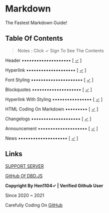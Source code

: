 # Markdown 
The Fastest Markdown Guide!

## Table Of Contents

> Notes : Click ✓ Sign To See The Contents

Header •••••••••••••••••••• [ [✓](Pages/header.md) ]

Hyperlink •••••••••••••••••••• [ [✓](Pages/hyperlink.md) ]

Font Styling ••••••••••••••••••••• [ [✓](Pages/style.md) ]

Blockquotes •••••••••••••••••••• [ [✓](Pages/blockquotes.md) ]

Hyperlink With Styling •••••••••••••••• [ [✓](Pages/hyperlink-style.md) ]

HTML Coding On Markdown ••••••••• [ [✓](Pages/html-md.md) ]

Changelogs •••••••••••••••••••• [ [✓](Changelogs/main.md) ]

Announcement •••••••••••••••••••• [ [✓](Announcement/main.md) ]

News •••••••••••••••••••• [ [✓](News/main.md) ]

## Links

[SUPPORT SERVER](http://go.to.md.kro.kr/)

[GitHub Of DBD.JS](http://GitHub.com/Leref/DBD.JS/)

**Copyright By Hen1104✓ | Verified Github User**

Since 2020 ~ 2021

Carefully Coding On [GitHub](http://GitHub.com)
